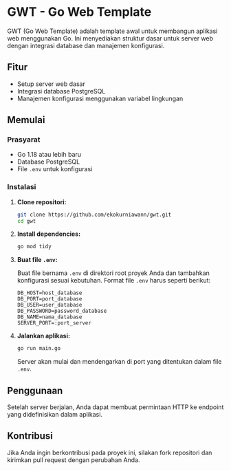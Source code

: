 # GWT - Go Web Template

GWT (Go Web Template) adalah template awal untuk membangun aplikasi web menggunakan Go. Ini menyediakan struktur dasar untuk server web dengan integrasi database dan manajemen konfigurasi.

## Fitur

- Setup server web dasar
- Integrasi database PostgreSQL
- Manajemen konfigurasi menggunakan variabel lingkungan

## Memulai

### Prasyarat

- Go 1.18 atau lebih baru
- Database PostgreSQL
- File `.env` untuk konfigurasi

### Instalasi

1. **Clone repositori:**

    ```sh
    git clone https://github.com/ekokurniawann/gwt.git
    cd gwt
    ```

2. **Install dependencies:**

    ```sh
    go mod tidy
    ```

3. **Buat file `.env`:**

    Buat file bernama `.env` di direktori root proyek Anda dan tambahkan konfigurasi sesuai kebutuhan. Format file `.env` harus seperti berikut:

    ```env
    DB_HOST=host_database
    DB_PORT=port_database
    DB_USER=user_database
    DB_PASSWORD=password_database
    DB_NAME=nama_database
    SERVER_PORT=:port_server
    ```

4. **Jalankan aplikasi:**

    ```sh
    go run main.go
    ```

    Server akan mulai dan mendengarkan di port yang ditentukan dalam file `.env`.

## Penggunaan

Setelah server berjalan, Anda dapat membuat permintaan HTTP ke endpoint yang didefinisikan dalam aplikasi.

## Kontribusi

Jika Anda ingin berkontribusi pada proyek ini, silakan fork repositori dan kirimkan pull request dengan perubahan Anda.
